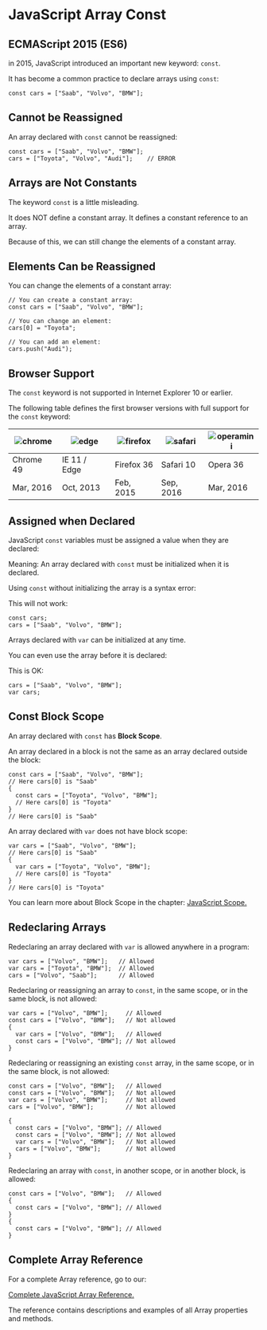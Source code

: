 # JavaScript Array Const

## ECMAScript 2015 (ES6)

in 2015, JavaScript introduced an important new keyword: `const`.

It has become a common practice to declare arrays using `const`:

```
const cars = ["Saab", "Volvo", "BMW"];
```

## Cannot be Reassigned

An array declared with `const` cannot be reassigned:

```
const cars = ["Saab", "Volvo", "BMW"];
cars = ["Toyota", "Volvo", "Audi"];    // ERROR 
```

## Arrays are Not Constants

The keyword `const` is a little misleading.

It does NOT define a constant array. It defines a constant reference to an array.

Because of this, we can still change the elements of a constant array.

## Elements Can be Reassigned

You can change the elements of a constant array:

```
// You can create a constant array:
const cars = ["Saab", "Volvo", "BMW"];

// You can change an element:
cars[0] = "Toyota";

// You can add an element:
cars.push("Audi");
```

## Browser Support

The `const` keyword is not supported in Internet Explorer 10 or earlier.

The following table defines the first browser versions with full support for the `const` keyword: 

| ![chrome](./compatible_chrome.png) | ![edge](./compatible_edge.png) | ![firefox](./compatible_firefox.png) | ![safari](./compatible_safari.png) | ![operamini](./compatible_opera.png) |
|---------------|--------------|-------------|---------------|--------------|
|  Chrome 49    |IE 11 / Edge  |  Firefox 36 |    Safari 10  |    Opera 36  |
|    Mar, 2016  |  Oct, 2013   |  Feb, 2015  |  Sep, 2016    |  Mar, 2016   |

## Assigned when Declared

JavaScript `const` variables must be assigned a value when they are declared: 

Meaning: An array declared with `const` must be initialized when it is declared.

Using `const` without initializing the array is a syntax error:

This will not work:

```
const cars;
cars = ["Saab", "Volvo", "BMW"];
```

Arrays declared with `var` can be initialized at any time.

You can even use the array before it is declared:

This is OK:

```
cars = ["Saab", "Volvo", "BMW"];
var cars;
```

## Const Block Scope

An array declared with `const` has **Block Scope**.

An array declared in a block is not the same as an array declared outside the block:

```
const cars = ["Saab", "Volvo", "BMW"];
// Here cars[0] is "Saab"
{
  const cars = ["Toyota", "Volvo", "BMW"];
  // Here cars[0] is "Toyota"
}
// Here cars[0] is "Saab" 
```

An array declared with `var` does not have block scope:

```
var cars = ["Saab", "Volvo", "BMW"];
// Here cars[0] is "Saab"
{
  var cars = ["Toyota", "Volvo", "BMW"];
  // Here cars[0] is "Toyota"
}
// Here cars[0] is "Toyota" 
```

You can learn more about Block Scope in the chapter: [JavaScript Scope.](https://www.w3schools.com/js/js_scope.asp)

## Redeclaring Arrays

Redeclaring an array declared with `var` is allowed anywhere in a program:

```
var cars = ["Volvo", "BMW"];   // Allowed
var cars = ["Toyota", "BMW"];  // Allowed
cars = ["Volvo", "Saab"];      // Allowed
```

Redeclaring or reassigning an array to `const`, in the same scope, or in the same block, is not allowed:

```
var cars = ["Volvo", "BMW"];     // Allowed
const cars = ["Volvo", "BMW"];   // Not allowed
{
  var cars = ["Volvo", "BMW"];   // Allowed
  const cars = ["Volvo", "BMW"]; // Not allowed
}
```

Redeclaring or reassigning an existing `const` array, in the same scope, or in the same block, is not allowed:

```
const cars = ["Volvo", "BMW"];   // Allowed
const cars = ["Volvo", "BMW"];   // Not allowed
var cars = ["Volvo", "BMW"];     // Not allowed
cars = ["Volvo", "BMW"];         // Not allowed

{
  const cars = ["Volvo", "BMW"]; // Allowed
  const cars = ["Volvo", "BMW"]; // Not allowed
  var cars = ["Volvo", "BMW"];   // Not allowed
  cars = ["Volvo", "BMW"];       // Not allowed
}
```

Redeclaring an array with `const`, in another scope, or in another block, is allowed:

```
const cars = ["Volvo", "BMW"];   // Allowed
{
  const cars = ["Volvo", "BMW"]; // Allowed
}
{
  const cars = ["Volvo", "BMW"]; // Allowed
}
```

## Complete Array Reference

For a complete Array reference, go to our:

[Complete JavaScript Array Reference.](https://www.w3schools.com/jsref/jsref_obj_array.asp)

The reference contains descriptions and examples of all Array properties and methods.